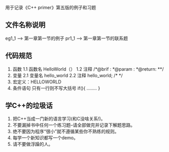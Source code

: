 用于记录《C++ primer》第五版的例子和习题

## 文件名称说明
   eg1_1 --> 第一章第一节的例子
   pr1_1 --> 第一章第一节的联系题
## 代码规范
1. 函数
   1.1 函数名
       HelloWorld（）
   1.2 注释
      /*@brif  :
       *@param :
       *@return:
      **/
2. 变量
   2.1 变量名
       hello_world
   2.2 注释
       hello_world; /*  */
3. 宏定义：HELLOWORLD
4. 条件语句
   只有一行则不写大括号
   if(){
   ........
   }
##  学C++的垃圾话
1. 把C++当成一门新的语言学习(和C没啥关系!)。
2. 不要漏掉书中任何一个练习题–请全部做完并记录下解题思路。
3. 绝不要因为程序“很小”就不遵循某些你不熟练的规则。
4. 每学一个新知识都写一个demo。
5. 请不要做浮躁的人。
